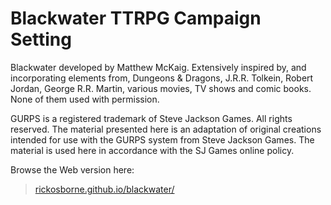 # Blackwater TTRPG Campaign Setting

Blackwater developed by Matthew McKaig. Extensively inspired by, and incorporating elements from, Dungeons & Dragons, J.R.R. Tolkein, Robert Jordan, George R.R. Martin, various movies, TV shows and comic books.  None of them used with permission.

GURPS is a registered trademark of Steve Jackson Games. All rights reserved. The material presented here is an adaptation of original creations intended for use with the GURPS system from Steve Jackson Games. The material is used here in accordance with the SJ Games online policy. 


Browse the Web version here:

> [rickosborne.github.io/blackwater/](https://rickosborne.github.io/blackwater/)
